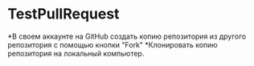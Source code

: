 # TestPullRequest
*В своем аккаунте на GitHub создать копию репозитория из другого репозитория с помощью кнопки "Fork"
*Клонировать копию репозитория на локальный компьютер.